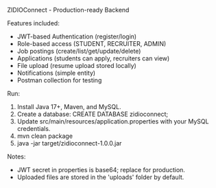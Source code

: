 
ZIDIOConnect - Production-ready Backend 

Features included:
- JWT-based Authentication (register/login)
- Role-based access (STUDENT, RECRUITER, ADMIN)
- Job postings (create/list/get/update/delete)
- Applications (students can apply, recruiters can view)
- File upload (resume upload stored locally)
- Notifications (simple entity)
- Postman collection for testing

Run:
1. Install Java 17+, Maven, and MySQL.
2. Create a database: CREATE DATABASE zidioconnect;
3. Update src/main/resources/application.properties with your MySQL credentials.
4. mvn clean package
5. java -jar target/zidioconnect-1.0.0.jar

Notes:
- JWT secret in properties is base64; replace for production.
- Uploaded files are stored in the 'uploads' folder by default.
